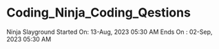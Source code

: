 # Coding_Ninja_Coding_Qestions
Ninja Slayground
Started On: 13-Aug, 2023 05:30 AM
Ends On : 02-Sep, 2023 05:30 AM
